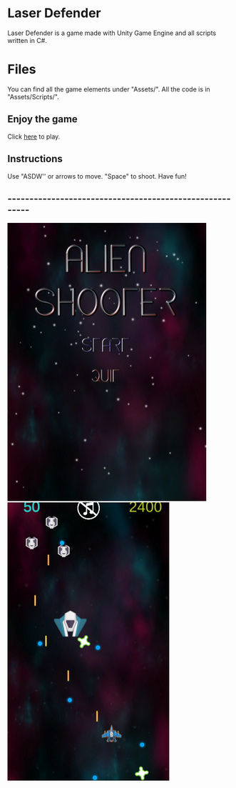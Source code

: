 #  Laser Defender

 Laser Defender is a game made with Unity Game Engine and all scripts written in C#.
 


# Files
You can find all the game elements under "Assets/".
All the code is in "Assets/Scripts/".



## Enjoy the game

Click [here](https://itch.io/embed-upload/2808553?color=333333)  to play.

## Instructions

Use "ASDW'' or arrows to move.
"Space" to shoot.
Have fun!

## --------------------------------------------------------

![main](Assets/Images/1.PNG)![Game](Assets/Images/2.png)

